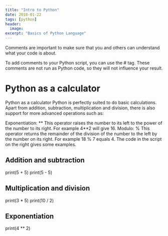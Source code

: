 ```yaml
---
title: "Intro to Python"
date: 2018-01-22
tags: [python]
header:
  image:
excerpt: "Basics of Python Language"
---
```


Comments are important to make sure that you and others can understand what your code is about.

To add comments to your Python script, you can use the # tag. These comments are not run as Python code, so they will not influence your result.

# Python as a calculator

Python as a calculator
Python is perfectly suited to do basic calculations. Apart from addition, subtraction, multiplication and division, there is also support for more advanced operations such as:

Exponentiation: **
This operator raises the number to its left to the power of the number to its right. For example 4**2 will give 16.
Modulo: %
This operator returns the remainder of the division of the number to the left by the number on its right. For example 18 % 7 equals 4.
The code in the script on the right gives some examples.

## Addition and subtraction
print(5 + 5)
print(5 - 5)

## Multiplication and division
print(3 * 5)
print(10 / 2)

## Exponentiation
print(4 ** 2)
